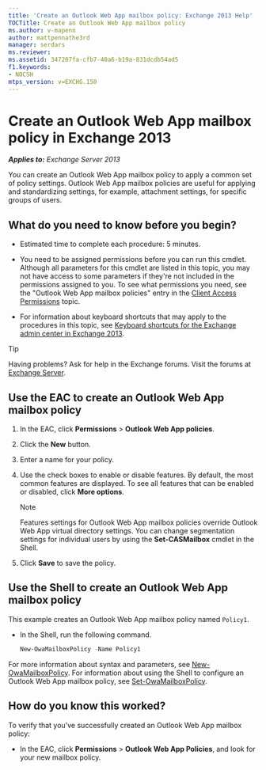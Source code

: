 ```yaml
---
title: 'Create an Outlook Web App mailbox policy: Exchange 2013 Help'
TOCTitle: Create an Outlook Web App mailbox policy
ms.author: v-mapenn
author: mattpennathe3rd
manager: serdars
ms.reviewer:
ms.assetid: 347207fa-cfb7-40a6-b19a-831dcdb54ad5
f1.keywords:
- NOCSH
mtps_version: v=EXCHG.150
---
```


# Create an Outlook Web App mailbox policy in Exchange 2013

_**Applies to:** Exchange Server 2013_

You can create an Outlook Web App mailbox policy to apply a common set of policy settings. Outlook Web App mailbox policies are useful for applying and standardizing settings, for example, attachment settings, for specific groups of users.

## What do you need to know before you begin?

- Estimated time to complete each procedure: 5 minutes.

- You need to be assigned permissions before you can run this cmdlet. Although all parameters for this cmdlet are listed in this topic, you may not have access to some parameters if they're not included in the permissions assigned to you. To see what permissions you need, see the "Outlook Web App mailbox policies" entry in the [Client Access Permissions](https://technet.microsoft.com/library/57eca42a-5a7f-4c65-89f0-7a84f2dbea19.aspx) topic.

- For information about keyboard shortcuts that may apply to the procedures in this topic, see [Keyboard shortcuts for the Exchange admin center in Exchange 2013](keyboard-shortcuts-in-the-exchange-admin-center-2013-help.md).

> [!TIP]
> Having problems? Ask for help in the Exchange forums. Visit the forums at [Exchange Server](https://go.microsoft.com/fwlink/p/?linkId=60612).

## Use the EAC to create an Outlook Web App mailbox policy

1. In the EAC, click **Permissions** \> **Outlook Web App policies**.

2. Click the **New** button.

3. Enter a name for your policy.

4. Use the check boxes to enable or disable features. By default, the most common features are displayed. To see all features that can be enabled or disabled, click **More options**.

    > [!NOTE]
    > Features settings for Outlook Web App mailbox policies override Outlook Web App virtual directory settings. You can change segmentation settings for individual users by using the **Set-CASMailbox** cmdlet in the Shell.

5. Click **Save** to save the policy.

## Use the Shell to create an Outlook Web App mailbox policy

This example creates an Outlook Web App mailbox policy named `Policy1`.

- In the Shell, run the following command.

  ```powershell
  New-OwaMailboxPolicy -Name Policy1
  ```

For more information about syntax and parameters, see [New-OwaMailboxPolicy](https://docs.microsoft.com/powershell/module/exchange/new-owamailboxpolicy). For information about using the Shell to configure an Outlook Web App mailbox policy, see [Set-OwaMailboxPolicy](https://docs.microsoft.com/powershell/module/exchange/set-owamailboxpolicy).

## How do you know this worked?

To verify that you've successfully created an Outlook Web App mailbox policy:

- In the EAC, click **Permissions** \> **Outlook Web App Policies**, and look for your new mailbox policy.
